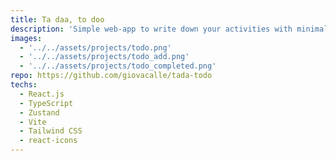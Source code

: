```yaml
---
title: Ta daa, to doo
description: 'Simple web-app to write down your activities with minimalist style. This application helped me master TS, Zustand and some notions about WPA.'
images:
  - '../../assets/projects/todo.png'
  - '../../assets/projects/todo_add.png'
  - '../../assets/projects/todo_completed.png'
repo: https://github.com/giovacalle/tada-todo
techs:
  - React.js
  - TypeScript
  - Zustand
  - Vite
  - Tailwind CSS
  - react-icons
---
```

